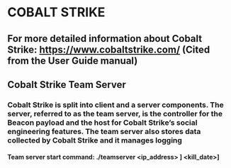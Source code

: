 # COBALT STRIKE 

## For more detailed information about Cobalt Strike: https://www.cobaltstrike.com/ (Cited from the User Guide manual)

## Cobalt Strike Team Server

### Cobalt Strike is split into client and a server components. The server, referred to as the team server, is the controller for the Beacon payload and the host for Cobalt Strike’s social engineering features. The team server also stores data collected by Cobalt Strike and it manages logging

#### Team server start command: ./teamserver <ip_address> <password> ]<malleableC2profile> <kill_date>]
